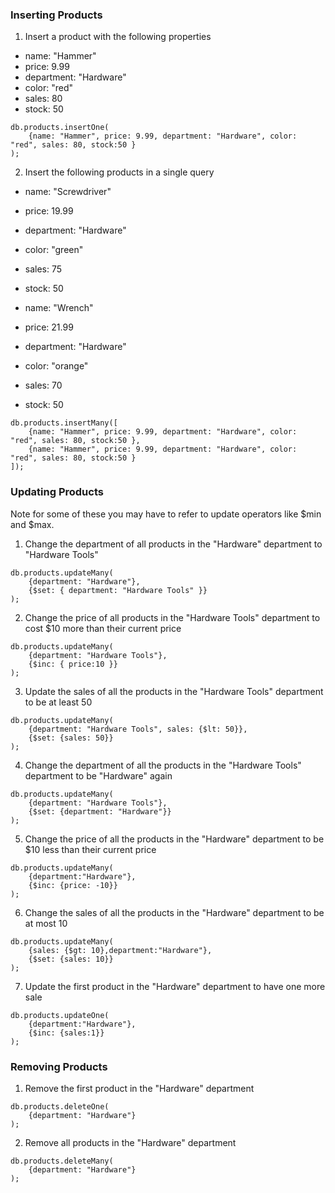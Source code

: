 ### Inserting Products

1. Insert a product with the following properties
* name: "Hammer"
* price: 9.99
* department: "Hardware"
* color: "red"
* sales: 80
* stock: 50

```
db.products.insertOne(
	{name: "Hammer", price: 9.99, department: "Hardware", color: "red", sales: 80, stock:50 }
);
```

2. Insert the following products in a single query
* name: "Screwdriver"
* price: 19.99
* department: "Hardware"
* color: "green"
* sales: 75
* stock: 50

* name: "Wrench"
* price: 21.99
* department: "Hardware"
* color: "orange"
* sales: 70
* stock: 50

```
db.products.insertMany([
	{name: "Hammer", price: 9.99, department: "Hardware", color: "red", sales: 80, stock:50 }, 
	{name: "Hammer", price: 9.99, department: "Hardware", color: "red", sales: 80, stock:50 }
]);
```

### Updating Products

Note for some of these you may have to refer to update operators like $min and $max.

1. Change the department of all products in the "Hardware" department to "Hardware Tools"

```
db.products.updateMany(
	{department: "Hardware"},
	{$set: { department: "Hardware Tools" }}
);
```

2. Change the price of all products in the "Hardware Tools" department to cost $10 more than their current price

```
db.products.updateMany(
	{department: "Hardware Tools"},
	{$inc: { price:10 }}
);
```

3. Update the sales of all the products in the "Hardware Tools" department to be at least 50

```
db.products.updateMany(
	{department: "Hardware Tools", sales: {$lt: 50}},
	{$set: {sales: 50}}
);
```

4. Change the department of all the products in the "Hardware Tools" department to be "Hardware" again

```
db.products.updateMany(
	{department: "Hardware Tools"},
	{$set: {department: "Hardware"}}
);
```

5. Change the price of all the products in the "Hardware" department to be $10 less than their current price

```
db.products.updateMany(
	{department:"Hardware"},
	{$inc: {price: -10}}
);
```

6. Change the sales of all the products in the "Hardware" department to be at most 10

```
db.products.updateMany(
	{sales: {$gt: 10},department:"Hardware"},
	{$set: {sales: 10}}
);
```

7. Update the first product in the "Hardware" department to have one more sale

```
db.products.updateOne(
	{department:"Hardware"},
	{$inc: {sales:1}}
);
```

### Removing Products

1. Remove the first product in the "Hardware" department

```
db.products.deleteOne(
	{department: "Hardware"}
);
```

2. Remove all products in the "Hardware" department

```
db.products.deleteMany(
	{department: "Hardware"}
);
```
